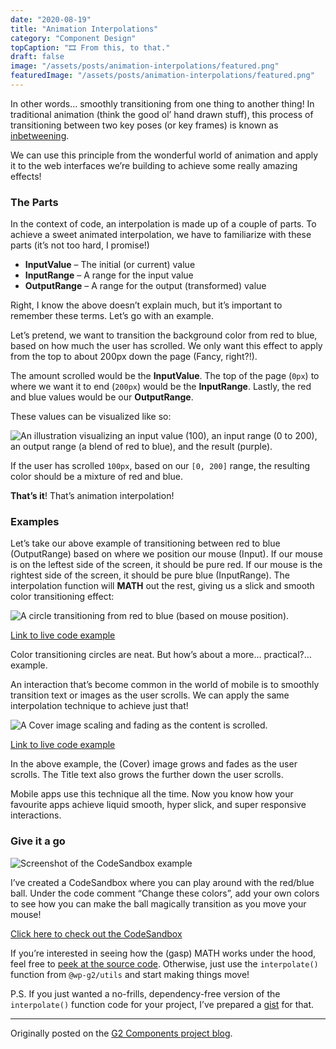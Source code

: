 ```yaml
---
date: "2020-08-19"
title: "Animation Interpolations"
category: "Component Design"
topCaption: "🎞 From this, to that."
draft: false
image: "/assets/posts/animation-interpolations/featured.png"
featuredImage: "/assets/posts/animation-interpolations/featured.png"
---
```


In other words… smoothly transitioning from one thing to another thing! In traditional animation (think the good ol’ hand drawn stuff), this process of transitioning between two key poses (or key frames) is known as [inbetweening](https://en.wikipedia.org/wiki/Inbetweening#:~:text=Inbetweening%20or%20tweening%20is%20a,smoothly%20into%20the%20second%20image.).

<!-- more -->

We can use this principle from the wonderful world of animation and apply it to the web interfaces we’re building to achieve some really amazing effects!

### The Parts

In the context of code, an interpolation is made up of a couple of parts. To achieve a sweet animated interpolation, we have to familiarize with these parts (it’s not too hard, I promise!)

- **InputValue** – The initial (or current) value
- **InputRange** – A range for the input value
- **OutputRange** – A range for the output (transformed) value

Right, I know the above doesn’t explain much, but it’s important to remember these terms. Let’s go with an example.

Let’s pretend, we want to transition the background color from red to blue, based on how much the user has scrolled. We only want this effect to apply from the top to about 200px down the page (Fancy, right?!).

The amount scrolled would be the **InputValue**. The top of the page (`0px`) to where we want it to end (`200px`) would be the **InputRange**. Lastly, the red and blue values would be our **OutputRange**.

These values can be visualized like so:

![An illustration visualizing an input value (100), an input range (0 to 200), an output range (a blend of red to blue), and the result (purple).](/assets/posts/animation-interpolations/input-output.png)

If the user has scrolled `100px`, based on our `[0, 200]` range, the resulting color should be a mixture of red and blue.

**That’s it**! That’s animation interpolation!

### Examples

Let’s take our above example of transitioning between red to blue (OutputRange) based on where we position our mouse (Input). If our mouse is on the leftest side of the screen, it should be pure red. If our mouse is the rightest side of the screen, it should be pure blue (InputRange). The interpolation function will **MATH** out the rest, giving us a slick and smooth color transitioning effect:

![A circle transitioning from red to blue (based on mouse position).](/assets/posts/animation-interpolations/interpolation-mouse-red-blue.gif)

[Link to live code example](https://codesandbox.io/s/interpolation-color-example-hzeyg?file=/src/App.js)

Color transitioning circles are neat. But how’s about a more… practical?… example.

An interaction that’s become common in the world of mobile is to smoothly transition text or images as the user scrolls. We can apply the same interpolation technique to achieve just that!

![A Cover image scaling and fading as the content is scrolled.](/assets/posts/animation-interpolations/scroll-interpolation.gif)

[Link to live code example](https://codesandbox.io/s/interpolation-example-vserl?file=/src/App.js)

In the above example, the (Cover) image grows and fades as the user scrolls. The Title text also grows the further down the user scrolls.

Mobile apps use this technique all the time. Now you know how your favourite apps achieve liquid smooth, hyper slick, and super responsive interactions.

### Give it a go

![Screenshot of the CodeSandbox example](/assets/posts/animation-interpolations/code-sandbox.png)

I’ve created a CodeSandbox where you can play around with the red/blue ball. Under the code comment “Change these colors”, add your own colors to see how you can make the ball magically transition as you move your mouse!

[Click here to check out the CodeSandbox](https://codesandbox.io/s/interpolation-color-example-hzeyg?file=/src/App.js)

If you’re interested in seeing how the (gasp) MATH works under the hood, feel free to [peek at the source code](https://github.com/ItsJonQ/g2/blob/master/packages/utils/src/math/interpolate.js). Otherwise, just use the `interpolate()` function from `@wp-g2/utils` and start making things move!

P.S. If you just wanted a no-frills, dependency-free version of the `interpolate()` function code for your project, I’ve prepared a [gist](https://gist.github.com/ItsJonQ/a62257fcbe64e15a8fd0937463fdbc5b) for that.

---

Originally posted on the [G2 Components project blog](https://g2components.wordpress.com/2020/08/19/animation-interpolations/).
